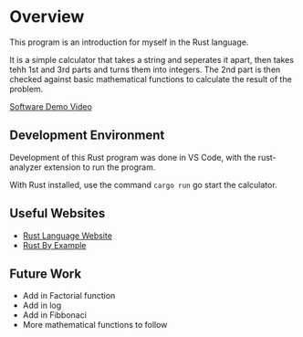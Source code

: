 # Overview

This program is an introduction for myself in the Rust language.

It is a simple calculator that takes a string and seperates it apart,
then takes tehh 1st and 3rd parts and turns them into integers. The
2nd part is then checked against basic mathematical functions to
calculate the result of the problem.

[Software Demo Video](http://youtube.link.goes.here)

## Development Environment

Development of this Rust program was done in VS Code, with the rust-analyzer
extension to run the program.

With Rust installed, use the command `cargo run` go start the calculator.

## Useful Websites

- [Rust Language Website](https://www.rust-lang.org/)
- [Rust By Example](https://doc.rust-lang.org/rust-by-example/)

## Future Work

- Add in Factorial function
- Add in log
- Add in Fibbonaci
- More mathematical functions to follow